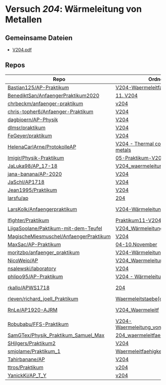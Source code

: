 # Versuch *204*: Wärmeleitung von Metallen

## Gemeinsame Dateien
- [V204.pdf](https://docs.google.com/viewer?url=https://raw.githubusercontent.com/nsalewski/laboratory/master/V204/V204.pdf)

## Repos

|                                          Repo                                          |                                                                    Ordner                                                                     |                                                                                                                                                                             PDFs                                                                                                                                                                              |
|----------------------------------------------------------------------------------------|-----------------------------------------------------------------------------------------------------------------------------------------------|---------------------------------------------------------------------------------------------------------------------------------------------------------------------------------------------------------------------------------------------------------------------------------------------------------------------------------------------------------------|
|[Bastian125/AP-Praktikum](../repo/Bastian125/AP-Praktikum)                              |[V204-Waermeleitfaehigkeit](https://github.com/Bastian125/AP-Praktikum/tree/master/V204-Waermeleitfaehigkeit)                                  |–                                                                                                                                                                                                                                                                                                                                                              |
|[BenediktSan/AnfaengerPraktikum2020](../repo/BenediktSan/AnfaengerPraktikum2020)        |[11. V204](https://github.com/BenediktSan/AnfaengerPraktikum2020/tree/main/Versuche%20Semester%20IV/11.%20V204)                                |[V204.pdf](https://docs.google.com/viewer?url=https://raw.githubusercontent.com/BenediktSan/AnfaengerPraktikum2020/main/Versuche%20Semester%20IV/11.%20V204/V204.pdf)                                                                                                                                                                                          |
|[chrbeckm/anfaenger-praktikum](../repo/chrbeckm/anfaenger-praktikum)                    |[v204](https://github.com/chrbeckm/anfaenger-praktikum/tree/master/v204)                                                                       |[main.pdf](https://docs.google.com/viewer?url=https://raw.githubusercontent.com/NicoWeio/awesome-ap-pdfs/main/chrbeckm%E2%88%95anfaenger-praktikum/204/main.pdf) \*                                                                                                                                                                                            |
|[chris-topher6/Anfaenger-Praktikum](../repo/chris-topher6/Anfaenger-Praktikum)          |[V204](https://github.com/chris-topher6/Anfaenger-Praktikum/tree/master/V204)                                                                  |[main.pdf](https://docs.google.com/viewer?url=https://raw.githubusercontent.com/NicoWeio/awesome-ap-pdfs/main/chris-topher6%E2%88%95Anfaenger-Praktikum/204/main.pdf) \*                                                                                                                                                                                       |
|[dagbjoern/AP-Physik](../repo/dagbjoern/AP-Physik)                                      |[V204](https://github.com/dagbjoern/AP-Physik/tree/master/V204)                                                                                |[main.pdf](https://docs.google.com/viewer?url=https://raw.githubusercontent.com/dagbjoern/AP-Physik/master/V204/main.pdf)                                                                                                                                                                                                                                      |
|[dlmsr/praktikum](../repo/dlmsr/praktikum)                                              |[V204](https://github.com/dlmsr/praktikum/tree/master/V204)                                                                                    |–                                                                                                                                                                                                                                                                                                                                                              |
|[FeGeyer/praktikum](../repo/FeGeyer/praktikum)                                          |[V204](https://github.com/FeGeyer/praktikum/tree/master/3_Semester/V204)                                                                       |[V204.pdf](https://docs.google.com/viewer?url=https://raw.githubusercontent.com/FeGeyer/praktikum/master/3_Semester/PDF%20Dateien/V204.pdf)                                                                                                                                                                                                                    |
|[HelenaCarlArne/ProtokolleAP](../repo/HelenaCarlArne/ProtokolleAP)                      |[V204 - Thermal conduction in metals](https://github.com/HelenaCarlArne/ProtokolleAP/tree/master/V204%20-%20Thermal%20conduction%20in%20metals)|[Abgabe.pdf](https://docs.google.com/viewer?url=https://raw.githubusercontent.com/NicoWeio/awesome-ap-pdfs/main/HelenaCarlArne%E2%88%95ProtokolleAP/204/Abgabe.pdf) \*                                                                                                                                                                                         |
|[Imigir/Physik-Praktikum](../repo/Imigir/Physik-Praktikum)                              |[05-Praktikum-V204](https://github.com/Imigir/Physik-Praktikum/tree/master/05-Praktikum-V204)                                                  |–                                                                                                                                                                                                                                                                                                                                                              |
|[JaLuka98/AP_17-18](../repo/JaLuka98/AP_17-18)                                          |[V204_waermeleitung_von_metallen](https://github.com/JaLuka98/AP_17-18/tree/master/V204_waermeleitung_von_metallen)                            |[main.pdf](https://docs.google.com/viewer?url=https://raw.githubusercontent.com/NicoWeio/awesome-ap-pdfs/main/JaLuka98%E2%88%95AP_17-18/204/main.pdf) \*                                                                                                                                                                                                       |
|[jana-banana/AP-2020](../repo/jana-banana/AP-2020)                                      |[V204](https://github.com/jana-banana/AP-2020/tree/main/we%20did%20that/V204)                                                                  |[main.pdf](https://docs.google.com/viewer?url=https://raw.githubusercontent.com/NicoWeio/awesome-ap-pdfs/main/jana-banana%E2%88%95AP-2020/204/main.pdf) \*                                                                                                                                                                                                     |
|[JaSchl/AP1718](../repo/JaSchl/AP1718)                                                  |[V204](https://github.com/JaSchl/AP1718/tree/master/V204)                                                                                      |–                                                                                                                                                                                                                                                                                                                                                              |
|[Jean1995/Praktikum](../repo/Jean1995/Praktikum)                                        |[V204](https://github.com/Jean1995/Praktikum/tree/master/V204)                                                                                 |[V204.pdf](https://docs.google.com/viewer?url=https://raw.githubusercontent.com/Jean1995/Praktikum/master/Protokolle_Fertig/V204.pdf)                                                                                                                                                                                                                          |
|[larsfu/ap](../repo/larsfu/ap)                                                          |[204](https://github.com/larsfu/ap/tree/master/204)                                                                                            |–                                                                                                                                                                                                                                                                                                                                                              |
|[LarsKolk/Anfaengerpraktikum](../repo/LarsKolk/Anfaengerpraktikum)                      |[V204-Wärmeleitung von Metallen](https://github.com/LarsKolk/Anfaengerpraktikum/tree/master/V204-W%C3%A4rmeleitung%20von%20Metallen)           |[V204_alt.pdf](https://docs.google.com/viewer?url=https://raw.githubusercontent.com/LarsKolk/Anfaengerpraktikum/master/V204-W%C3%A4rmeleitung%20von%20Metallen/V204_alt.pdf)<br/>[V204_alt2.pdf](https://docs.google.com/viewer?url=https://raw.githubusercontent.com/LarsKolk/Anfaengerpraktikum/master/V204-W%C3%A4rmeleitung%20von%20Metallen/V204_alt2.pdf)|
|[lfighter/Praktikum](../repo/lfighter/Praktikum)                                        |[Praktikum11-V204](https://github.com/lfighter/Praktikum/tree/master/Praktikum11-V204)                                                         |–                                                                                                                                                                                                                                                                                                                                                              |
|[LiigaSoolane/Paktikum-mit-dem-Teufel](../repo/LiigaSoolane/Paktikum-mit-dem-Teufel)    |[V204_Wärmeleitung](https://github.com/LiigaSoolane/Paktikum-mit-dem-Teufel/tree/main/V204_W%C3%A4rmeleitung)                                  |–                                                                                                                                                                                                                                                                                                                                                              |
|[MagischeMiesmuschel/AnfaengerPraktikum](../repo/MagischeMiesmuschel/AnfaengerPraktikum)|[V204](https://github.com/MagischeMiesmuschel/AnfaengerPraktikum/tree/master/V204)                                                             |[main.pdf](https://docs.google.com/viewer?url=https://raw.githubusercontent.com/NicoWeio/awesome-ap-pdfs/main/MagischeMiesmuschel%E2%88%95AnfaengerPraktikum/204/main.pdf) \*                                                                                                                                                                                  |
|[MaxSac/AP-Praktikum](../repo/MaxSac/AP-Praktikum)                                      |[04-10.November](https://github.com/MaxSac/AP-Praktikum/tree/master/04-10.November)                                                            |[main.pdf](https://docs.google.com/viewer?url=https://raw.githubusercontent.com/MaxSac/AP-Praktikum/master/04-10.November/build/main.pdf)                                                                                                                                                                                                                      |
|[moritzbo/anfaenger_praktikum](../repo/moritzbo/anfaenger_praktikum)                    |[V204-Wärmeleitung](https://github.com/moritzbo/anfaenger_praktikum/tree/main/V204-W%C3%A4rmeleitung)                                          |–                                                                                                                                                                                                                                                                                                                                                              |
|[NicoWeio/AP](../repo/NicoWeio/AP)                                                      |[V204_Waermeleitung](https://github.com/NicoWeio/AP/tree/gh-pages/V204_Waermeleitung)                                                          |[main.pdf](https://docs.google.com/viewer?url=https://raw.githubusercontent.com/NicoWeio/AP/gh-pages/V204_Waermeleitung/build/main.pdf)                                                                                                                                                                                                                        |
|[nsalewski/laboratory](../repo/nsalewski/laboratory)                                    |[V204](https://github.com/nsalewski/laboratory/tree/master/V204)                                                                               |–                                                                                                                                                                                                                                                                                                                                                              |
|[phlipo95/AP-Praktikum](../repo/phlipo95/AP-Praktikum)                                  |[V204 - Wärmeleitung von Metallen](https://github.com/phlipo95/AP-Praktikum/tree/master/V204%20-%20W%C3%A4rmeleitung%20von%20Metallen)         |–                                                                                                                                                                                                                                                                                                                                                              |
|[rkallo/APWS1718](../repo/rkallo/APWS1718)                                              |[204](https://github.com/rkallo/APWS1718/tree/master/204)                                                                                      |[V204.pdf](https://docs.google.com/viewer?url=https://raw.githubusercontent.com/rkallo/APWS1718/master/204/V204.pdf)<br/>[V204korrektur.pdf](https://docs.google.com/viewer?url=https://raw.githubusercontent.com/rkallo/APWS1718/master/204/V204korrektur.pdf)                                                                                                |
|[rleven/richard_joell_Praktikum](../repo/rleven/richard_joell_Praktikum)                |[Waermeleitstaebe[done]](https://github.com/rleven/richard_joell_Praktikum/tree/master/Waermeleitstaebe%5Bdone%5D)                             |[main.pdf](https://docs.google.com/viewer?url=https://raw.githubusercontent.com/NicoWeio/awesome-ap-pdfs/main/rleven%E2%88%95richard_joell_Praktikum/204/main.pdf) \*                                                                                                                                                                                          |
|[RnLe/AP1920-AJRM](../repo/RnLe/AP1920-AJRM)                                            |[V204_Waermeleitf](https://github.com/RnLe/AP1920-AJRM/tree/master/V204_Waermeleitf)                                                           |[V204 Wärmeleitfähigkeit.pdf](https://docs.google.com/viewer?url=https://raw.githubusercontent.com/RnLe/AP1920-AJRM/master/V204_Waermeleitf/V204%20W%C3%A4rmeleitf%C3%A4higkeit.pdf)                                                                                                                                                                           |
|[Robubabu/FFS-Praktikum](../repo/Robubabu/FFS-Praktikum)                                |[V204-Waermeleitung_von_Metallen](https://github.com/Robubabu/FFS-Praktikum/tree/master/V204-Waermeleitung_von_Metallen)                       |[V204.pdf](https://docs.google.com/viewer?url=https://raw.githubusercontent.com/Robubabu/FFS-Praktikum/master/Versuchs_pdfs/WS/V204.pdf)                                                                                                                                                                                                                       |
|[SamGTex/Physik_Praktikum_Samuel_Max](../repo/SamGTex/Physik_Praktikum_Samuel_Max)      |[204_waermeleitfaehigkeit](https://github.com/SamGTex/Physik_Praktikum_Samuel_Max/tree/master/204_waermeleitfaehigkeit)                        |[main.pdf](https://docs.google.com/viewer?url=https://raw.githubusercontent.com/NicoWeio/awesome-ap-pdfs/main/SamGTex%E2%88%95Physik_Praktikum_Samuel_Max/204/main.pdf) \*                                                                                                                                                                                     |
|[SHilgers/Praktikum2](../repo/SHilgers/Praktikum2)                                      |[V204](https://github.com/SHilgers/Praktikum2/tree/master/V204)                                                                                |–                                                                                                                                                                                                                                                                                                                                                              |
|[smjolame/Praktikum_1](../repo/smjolame/Praktikum_1)                                    |[Waermeleitfaehigkeit_204](https://github.com/smjolame/Praktikum_1/tree/master/Waermeleitfaehigkeit_204)                                       |–                                                                                                                                                                                                                                                                                                                                                              |
|[Tahirbanane/AP](../repo/Tahirbanane/AP)                                                |[V204](https://github.com/Tahirbanane/AP/tree/main/V204)                                                                                       |–                                                                                                                                                                                                                                                                                                                                                              |
|[ttros/Praktikum](../repo/ttros/Praktikum)                                              |[v204](https://github.com/ttros/Praktikum/tree/main/Protokolle/v204)                                                                           |–                                                                                                                                                                                                                                                                                                                                                              |
|[YanickKi/AP_T_Y](../repo/YanickKi/AP_T_Y)                                              |[v204](https://github.com/YanickKi/AP_T_Y/tree/main/v204)                                                                                      |–                                                                                                                                                                                                                                                                                                                                                              |
